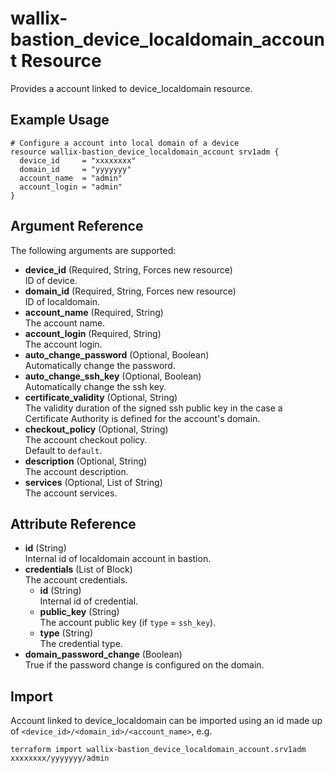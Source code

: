 # wallix-bastion_device_localdomain_account Resource

Provides a account linked to device_localdomain resource.

## Example Usage

```hcl
# Configure a account into local domain of a device
resource wallix-bastion_device_localdomain_account srv1adm {
  device_id     = "xxxxxxxx"
  domain_id     = "yyyyyyy"
  account_name  = "admin"
  account_login = "admin"
}
```

## Argument Reference

The following arguments are supported:

- **device_id** (Required, String, Forces new resource)  
  ID of device.
- **domain_id** (Required, String, Forces new resource)  
  ID of localdomain.
- **account_name** (Required, String)  
  The account name.
- **account_login** (Required, String)  
  The account login.
- **auto_change_password** (Optional, Boolean)  
  Automatically change the password.
- **auto_change_ssh_key** (Optional, Boolean)  
  Automatically change the ssh key.
- **certificate_validity** (Optional, String)  
  The validity duration of the signed ssh public key in the case a Certificate Authority is defined
  for the account's domain.
- **checkout_policy** (Optional, String)  
  The account checkout policy.  
  Default to `default`.
- **description** (Optional, String)  
  The account description.
- **services** (Optional, List of String)  
  The account services.

## Attribute Reference

- **id** (String)  
  Internal id of localdomain account in bastion.
- **credentials** (List of Block)  
  The account credentials.
  - **id** (String)  
    Internal id of credential.
  - **public_key** (String)  
    The account public key (if `type` = `ssh_key`).
  - **type** (String)  
    The credential type.
- **domain_password_change** (Boolean)  
  True if the password change is configured on the domain.

## Import

Account linked to device_localdomain can be imported using an id made up
of `<device_id>/<domain_id>/<account_name>`, e.g.

```shell
terraform import wallix-bastion_device_localdomain_account.srv1adm xxxxxxxx/yyyyyyy/admin
```
